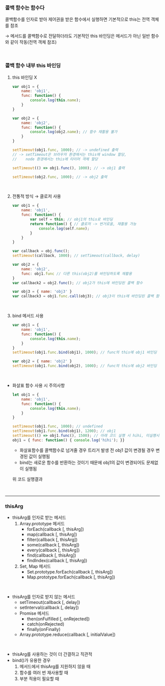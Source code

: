 ### 콜백 함수는 함수다

콜백함수를 인자로 받아 제어권을 받은 함수에서 실행하면 기본적으로 this는 전역 객체를 참조

→ 메서드를 콜백함수로 전달하더라도 기본적인 this 바인딩은 메서드가 아닌 일반 함수와 같이 작동(전역 객체 참조)

<br>

### 콜백 함수 내부 this 바인딩

1. this 바인딩 X
    
    ```jsx
    var obj1 = {
    	name: 'obj1',
    	func: function() {
    		console.log(this.name);
    	}
    }
    
    var obj2 = {
    	name: 'obj2',
    	func: function() {
    		console.log(obj2.name); // 함수 재활용 불가
    	}
    }
    
    setTimeout(obj1.func, 1000); // -> undefined 출력
    // -> setTimeout은 브라우저 환경에서는 this에 window 할당, 
    //    node 환경에서는 this에 타이머 객체 할당
    
    setTimeout(() => obj1.func(), 1000); // -> obj1 출력
    
    setTimeout(obj2.func, 1000); // -> obj2 출력
    ```
<br>

2. 전통적 방식 → 클로저 사용
    
    ```jsx
    var obj1 = {
    	name: 'obj1',
    	func: function() {
    		var self = this; // obj1의 this로 바인딩
    		return function() { // 클로저 -> 번거로움, 재활용 가능
    			console.log(self.name);
    		}
    	}
    }
    
    var callback = obj.func();
    setTimeout(callback, 1000); // setTimeout(callback, delay)
    
    var obj2 = {
    	name: 'obj2',
    	func: obj1.func // 다른 this(obj2)를 바인딩하도록 재활용
    }
    var callback2 = obj2.func(); // obj2가 this에 바인딩된 콜백 함수
    
    var obj3 = { name: 'obj3' }
    var callback3 = obj1.func.call(obj3); // obj3이 this에 바인딩된 콜백 함수 
    ```
<br>

3. bind 메서드 사용
    
    ```jsx
    var obj1 = {
    	name: 'obj1',
    	func: function() {
    		console.log(this.name);
    	}
    }
    setTimeout(obj1.func.bind(obj1), 1000); // func의 this에 obj1 바인딩
    
    var obj2 = { name: 'obj2' }
    setTimeout(obj1.func.bind(obj2), 1000); // func의 this에 obj2 바인딩
    ```
<br>    

- 화살표 함수 사용 시 주의사항
    
    ```jsx
    let obj1 = {
        name: 'obj1',
        func: function() {
            console.log(this.name);
        }
    }
    
    setTimeout(obj1.func, 1000); // undefined
    setTimeout(obj1.func.bind(obj1), 1200); // obj1
    setTimeout(() => obj1.func(), 1500); // 아래 코드 실행 시 hihi, 미실행시 obj1
    obj1 = { func: function() { console.log('hihi'); }}
    ```
    
    - 화살표함수를 콜백함수로 넘겨줄 경우 트리거 발생 전 obj1 값이 변경될 경우 변경된 값이 실행됨
    - bind는 새로운 함수를 반환하는 것이기 때문에 obj1의 값이 변경되어도 문제없이 실행됨
    
    
    위 코드 실행결과
    
<br>    

---

### thisArg

- thisArg를 인자로 받는 메서드
    1. Array.prototype 메서드
        - forEach(callback [, thisArg])
        - map(callback [, thisArg])
        - filter(callback [, thisArg])
        - some(callback [, thisArg])
        - every(callback [, thisArg])
        - find(callback [, thisArg])
        - findIndex(callback [, thisArg])
    2. Set, Map 메서드
        - Set.prototype.forEach(callback [, thisArg])
        - Map.prototype.forEach(callback [, thisArg])

<br>

- thisArg를 인자로 받지 않는 메서드
    - setTimeout(callback [, delay])
    - setInterval(callback [, delay])
    - Promise 메서드
        - then(onFulfilled [, onRejected])
        - catch(onRejected)
        - finally(onFinally)
    - Array.prototype.reduce(callback [, initialValue])

<br>

- thisArg를 사용하는 것이 더 간결하고 직관적
- bind()가 유용한 경우
    1. 메서드에서 thisArg를 지원하지 않을 때
    2. 함수를 여러 번 재사용할 때
    3. 부분 적용이 필요할 때
